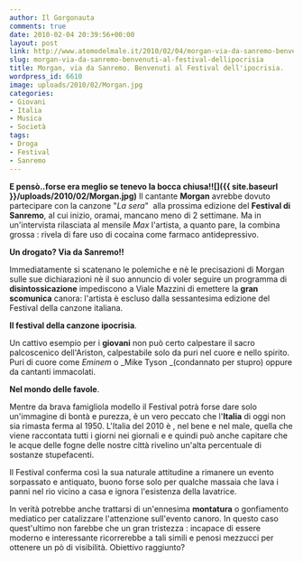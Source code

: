 ```yaml
---
author: Il Gorgonauta
comments: true
date: 2010-02-04 20:39:56+00:00
layout: post
link: http://www.atomodelmale.it/2010/02/04/morgan-via-da-sanremo-benvenuti-al-festival-dellipocrisia/
slug: morgan-via-da-sanremo-benvenuti-al-festival-dellipocrisia
title: Morgan, via da Sanremo. Benvenuti al Festival dell'ipocrisia.
wordpress_id: 6610
image: uploads/2010/02/Morgan.jpg
categories:
- Giovani
- Italia
- Musica
- Società
tags:
- Droga
- Festival
- Sanremo
---
```


**E pensò..forse era meglio se tenevo la bocca chiusa!![]({{ site.baseurl }}/uploads/2010/02/Morgan.jpg)** Il cantante **Morgan** avrebbe dovuto partecipare con la canzone "_La sera_"  alla prossima edizione del **Festival di Sanremo**, al cui inizio, oramai, mancano meno di 2 settimane. Ma in un'intervista rilasciata al mensile _Max_ l'artista, a quanto pare, la combina grossa : rivela di fare uso di cocaina come farmaco antidepressivo.

**Un drogato? Via da Sanremo!!**

Immediatamente si scatenano le polemiche e nè le precisazioni di Morgan sulle sue dichiarazioni nè il suo annuncio di voler seguire un programma di **disintossicazione** impediscono a Viale Mazzini di emettere la **gran scomunica** canora: l'artista è escluso dalla sessantesima edizione del Festival della canzone italiana.

**Il festival della canzone ipocrisia**.

Un cattivo esempio per i **giovani** non può certo calpestare il sacro palcoscenico dell'Ariston, calpestabile solo da puri nel cuore e nello spirito. Puri di cuore come _Eminem_ o _Mike Tyson _(condannato per stupro) oppure da cantanti immacolati.

**Nel mondo delle favole**.

Mentre da brava famigliola modello il Festival potrà forse dare solo un'immagine di bontà e purezza, è un vero peccato che l'**Italia** di oggi non sia rimasta ferma al 1950. L'Italia del 2010 è , nel bene e nel male, quella che viene raccontata tutti i giorni nei giornali e e quindi può anche capitare che le acque delle fogne delle nostre città rivelino un'alta percentuale di sostanze stupefacenti.

Il Festival conferma così la sua naturale attitudine a rimanere un evento sorpassato e antiquato, buono forse solo per qualche massaia che lava i panni nel rio vicino a casa e ignora l'esistenza della lavatrice.

In verità potrebbe anche trattarsi di un'ennesima **montatura** o gonfiamento mediatico per catalizzare l'attenzione sull'evento canoro. In questo caso quest'ultimo non farebbe che un gran tristezza : incapace di essere moderno e interessante ricorrerebbe a tali simili e penosi mezzucci per ottenere un pò di visibilità. Obiettivo raggiunto?
